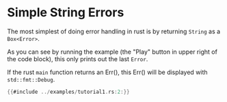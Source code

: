 # Simple String Errors

The most simplest of doing error handling in rust is by returning `String` as a `Box<Error>`.

As you can see by running the example (the "Play" button in upper right of the code block), this only 
prints out the last `Error`.

If the rust `main` function returns an Err(), this Err() will be displayed with `std::fmt::Debug`.

~~~rust
{{#include ../examples/tutorial1.rs:2:}}
~~~